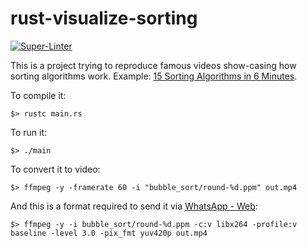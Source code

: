 # rust-visualize-sorting

[![Super-Linter](https://github.com/arghpy/rust-visualize-sorting/actions/workflows/manage_pull_requests.yaml/badge.svg)](https://github.com/marketplace/actions/super-linter)

This is a project trying to reproduce famous videos show-casing how sorting algorithms work.
Example: [15 Sorting Algorithms in 6 Minutes](https://www.youtube.com/watch?v=kPRA0W1kECg).

To compile it:

```console
$> rustc main.rs
```

To run it:

```console
$> ./main
```

To convert it to video:

```console
$> ffmpeg -y -framerate 60 -i "bubble_sort/round-%d.ppm" out.mp4
```

And this is a format required to send it via [WhatsApp - Web](https://web.whatsapp.com/):


```console
$> ffmpeg -y -i bubble_sort/round-%d.ppm -c:v libx264 -profile:v baseline -level 3.0 -pix_fmt yuv420p out.mp4
```
